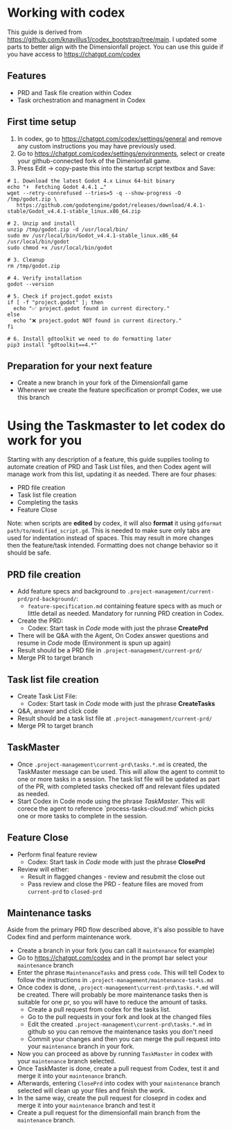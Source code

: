 # Working with codex

This guide is derived from https://github.com/knavillus1/codex_bootstrap/tree/main. I updated some parts to better align with the Dimensionfall project.
You can use this guide if you have access to https://chatgpt.com/codex

## Features

- PRD and Task file creation within Codex
- Task orchestration and managment in Codex

## First time setup
1. In codex, go to https://chatgpt.com/codex/settings/general and remove any custom instructions you may have previously used.
2. Go to https://chatgpt.com/codex/settings/environments, select or create your github-connected fork of the Dimenionfall game.
3. Press Edit -> copy-paste this into the startup script textbox and Save:
```
# 1. Download the latest Godot 4.x Linux 64-bit binary
echo "⬇️  Fetching Godot 4.4.1 …"
wget --retry-connrefused --tries=5 -q --show-progress -O /tmp/godot.zip \
   https://github.com/godotengine/godot/releases/download/4.4.1-stable/Godot_v4.4.1-stable_linux.x86_64.zip

# 2. Unzip and install
unzip /tmp/godot.zip -d /usr/local/bin/
sudo mv /usr/local/bin/Godot_v4.4.1-stable_linux.x86_64 /usr/local/bin/godot
sudo chmod +x /usr/local/bin/godot

# 3. Cleanup
rm /tmp/godot.zip

# 4. Verify installation
godot --version

# 5. Check if project.godot exists
if [ -f "project.godot" ]; then
  echo "✅ project.godot found in current directory."
else
  echo "❌ project.godot NOT found in current directory."
fi

# 6. Install gdtoolkit we need to do formatting later
pip3 install "gdtoolkit==4.*"
```

## Preparation for your next feature
- Create a new branch in your fork of the Dimensionfall game
- Whenever we create the feature specification or prompt Codex, we use this branch

# Using the Taskmaster to let codex do work for you
Starting with any description of a feature, this guide supplies tooling to automate creation of PRD and Task List files, and then Codex agent will manage work from this list, updating it as needed. There are four phases:
- PRD file creation
- Task list file creation
- Completing the tasks
- Feature Close

Note: when scripts are **edited** by codex, it will also **format** it using `gdformat path/to/modified_script.gd`. This is needed to make sure only tabs are used for indentation instead of spaces. This may result in more changes then the feature/task intended. Formatting does not change behavior so it should be safe.

## PRD file creation
- Add feature specs and background to `.project-management/current-prd/prd-background/`:
    - `feature-specification.md` containing feature specs with as much or little detail as needed.  Mandatory for running PRD creation in Codex.
- Create the PRD:
    - Codex: Start task in *Code* mode with just the phrase **CreatePrd**
- There will be Q&A with the Agent, On Codex answer questions and resume in *Code* mode (Environment is spun up again)
- Result should be a PRD file in `.project-management/current-prd/`
- Merge PR to target branch

## Task list file creation
- Create Task List File:
    - Codex: Start task in *Code* mode with just the phrase **CreateTasks**
- Q&A, answer and click code
- Result should be a task list file at `.project-management/current-prd/`
- Merge PR to target branch

## TaskMaster

- Once `.project-management\current-prd\tasks.*.md` is created, the TaskMaster message can be used.  This will allow the agent to commit to one or more tasks in a session.  The task list file will be updated as part of the PR, with completed tasks checked off and relevant files updated as needed.
- Start Codex in Code mode using the phrase *TaskMaster*.  This will corece the agent to reference `process-tasks-cloud.md' which picks one or more tasks to complete in the session.

## Feature Close
- Perform final feature review
    - Codex: Start task in *Code* mode with just the phrase **ClosePrd**
- Review will either:
    - Result in flagged changes - review and resubmit the close out
    - Pass review and close the PRD - feature files are moved from `current-prd` to `closed-prd`

## Maintenance tasks
Aside from the primary PRD flow described above, it's also possible to have Codex find and perform maintenance work. 
- Create a branch in your fork (you can call it `maintenance` for example)
- Go to https://chatgpt.com/codex and in the prompt bar select your `maintenance` branch
- Enter the phrase `MaintenanceTasks` and press `code`. This will tell Codex to follow the instructions in `.project-management/maintenance-tasks.md`
- Once codex is done, `.project-management\current-prd\tasks.*.md` will be created. There will probably be more maintenance tasks then is suitable for one pr, so you will have to reduce the amount of tasks.
    - Create a pull request from codex for the tasks list.
    - Go to the pull requests in your fork and look at the changed files
    - Edit the created `.project-management\current-prd\tasks.*.md` in github so you can remove the maintenance tasks you don't need
    - Commit your changes and then you can merge the pull request into your `maintenance` branch in your fork.
- Now you can proceed as above by running `TaskMaster` in codex with your `maintenance` branch selected.
- Once TaskMaster is done, create a pull request from Codex, test it and merge it into your `maintenance` branch.
- Afterwards, entering `ClosePrd` into codex with your `maintenance` branch selected will clean up your files and finish the work.
- In the same way, create the pull request for closeprd in codex and merge it into your `maintenance` branch and test it
- Create a pull request for the dimensionfall main branch from the `maintenance` branch.
